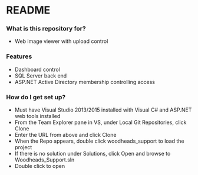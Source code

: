 # README #


### What is this repository for? ###

* Web image viewer with upload control


### Features ###

* Dashboard control
* SQL Server back end
* ASP.NET Active Directory membership controlling access

### How do I get set up? ###

* Must have Visual Studio 2013/2015 installed with Visual C# and ASP.NET web tools installed
* From the Team Explorer pane in VS, under Local Git Repositories, click Clone
* Enter the URL from above and click Clone
* When the Repo appears, double click woodheads_support to load the project
* If there is no solution under Solutions, click Open and browse to Woodheads_Support.sln
* Double click to open
